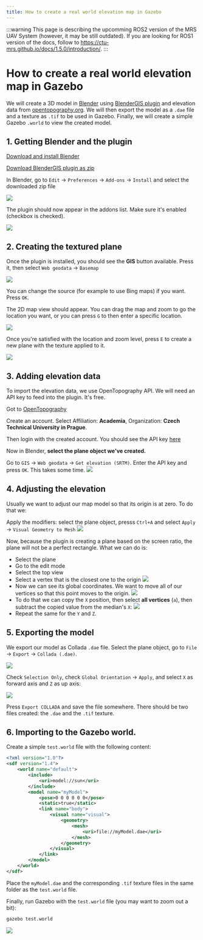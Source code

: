 ```yaml
---
title: How to create a real world elevation map in Gazebo
---
```


:::warning
This page is describing the upcomming ROS2 version of the MRS UAV System (however, it may be still outdated). If you are looking for ROS1 version of the docs, follow to https://ctu-mrs.github.io/docs/1.5.0/introduction/.
:::

# How to create a real world elevation map in Gazebo

We will create a 3D model in [Blender](https://www.blender.org/download/) using
[BlenderGIS plugin](https://github.com/domlysz/BlenderGIS) and elevation data from
[opentopography.org](https://opentopography.org/).
We will then export the model as a `.dae` file and a texture as `.tif` to be used in Gazebo.
Finally, we will create a simple Gazebo `.world` to view the created model.

## 1. Getting Blender and the plugin

[Download and install Blender](https://www.blender.org/download/)

[Download BlenderGIS plugin as zip](https://github.com/domlysz/BlenderGIS/archive/refs/heads/master.zip)

In Blender, go to `Edit` -> `Preferences` -> `Add-ons` -> `Install` and select the downloaded zip file

![](fig/real-world-elevation/blender-preferences.png)

The plugin should now appear in the addons list. Make sure it's enabled (checkbox is checked).

![](fig/real-world-elevation/plugin.png)

## 2. Creating the textured plane

Once the plugin is installed, you should see the **GIS** button available. Press it, then select `Web geodata` -> `Basemap`

![](fig/real-world-elevation/basemap.png)

You can change the source (for example to use Bing maps) if you want. Press `OK`.

The 2D map view should appear. You can drag the map and zoom to go the location you want, or you can press `G` to then enter a specific location.

![](fig/real-world-elevation/goto.png)

Once you're satisfied with the location and zoom level, press `E` to create a new plane with the texture applied to it.

![](fig/real-world-elevation/textured-plane.png)

## 3. Adding elevation data

To import the elevation data, we use OpenTopography API. We will need an API key to feed into the plugin. It's free.

Got to [OpenTopography](https://portal.opentopography.org/login?redirect=%2FlidarAuthorizationInfo%3Fs%3Dapi)

Create an account. Select Affiliation: **Academia**, Organization: **Czech Technical University in Prague**.

Then login with the created account. You should see the API key [here](https://portal.opentopography.org/lidarAuthorizationInfo?s=api)

Now in Blender, **select the plane object we've created.**

Go to `GIS` -> `Web geodata` -> `Get elevation (SRTM)`. Enter the API key and press `OK`. This takes some time.
![](fig/real-world-elevation/elevation.png)

## 4. Adjusting the elevation

Usually we want to adjust our map model so that its origin is at zero. To do that we:

Apply the modifiers: select the plane object, presss `Ctrl+A` and select `Apply` -> `Visual Geometry to Mesh`
![](fig/real-world-elevation/apply-modifiers.png)

Now, because the plugin is creating a plane based on the screen ratio, the plane will not be a perfect rectangle. What we can do is:

- Select the plane
- Go to the edit mode
- Select the top view
- Select a vertex that is the closest one to the origin
  ![](fig/real-world-elevation/closest-point.png)
- Now we can see its global coordinates. We want to move all of our vertices so that this point moves to the origin.
  ![](fig/real-world-elevation/location.png)
- To do that we can copy the `X` position, then select **all vertices** (`a`), then subtract the copied value from the median's `X`:
  ![](fig/real-world-elevation/move-all-X.png)
- Repeat the same for the `Y` and `Z`.

## 5. Exporting the model

We export our model as Collada `.dae` file. Select the plane object, go to `File` -> `Export` -> `Collada (.dae)`.

![](fig/real-world-elevation/export.png)

Check `Selection Only`, check `Global Orientation` -> `Apply`, and select `X` as forward axis and `Z` as up axis:

![](fig/real-world-elevation/export-settings.png)

Press `Export COLLADA` and save the file somewhere. There should be two files created: the `.dae` and the `.tif` texture.

## 6. Importing to the Gazebo world.

Create a simple `test.world` file with the following content:

```xml
<?xml version="1.0"?>
<sdf version="1.4">
    <world name="default">
        <include>
            <uri>model://sun</uri>
        </include>
        <model name="myModel">
            <pose>0 0 0 0 0 0</pose>
            <static>true</static>
            <link name="body">
                <visual name="visual">
                    <geometry>
                        <mesh>
                            <uri>file://myModel.dae</uri>
                        </mesh>
                    </geometry>
                </visual>
            </link>
        </model>
    </world>
</sdf>
```

Place the `myModel.dae` and the corresponding `.tif` texture files in the same folder as the `test.world` file.

Finally, run Gazebo with the `test.world` file (you may want to zoom out a bit):

```bash
gazebo test.world
```

![](fig/real-world-elevation/gazebo.png)
